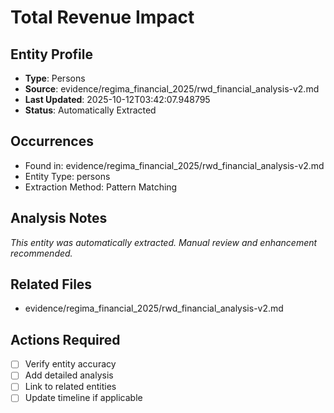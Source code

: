 # Total Revenue Impact

## Entity Profile
- **Type**: Persons
- **Source**: evidence/regima_financial_2025/rwd_financial_analysis-v2.md
- **Last Updated**: 2025-10-12T03:42:07.948795
- **Status**: Automatically Extracted

## Occurrences
- Found in: evidence/regima_financial_2025/rwd_financial_analysis-v2.md
- Entity Type: persons
- Extraction Method: Pattern Matching

## Analysis Notes
*This entity was automatically extracted. Manual review and enhancement recommended.*

## Related Files
- evidence/regima_financial_2025/rwd_financial_analysis-v2.md

## Actions Required
- [ ] Verify entity accuracy
- [ ] Add detailed analysis
- [ ] Link to related entities
- [ ] Update timeline if applicable
